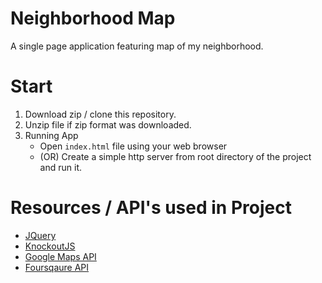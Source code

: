 # Neighborhood Map

A single page application featuring map of my neighborhood.

# Start

1. Download zip / clone this repository.
2. Unzip file if zip format was downloaded.
3. Running App
    - Open `index.html` file using your web browser
    - (OR) Create a simple http server from root directory of the project and run it.

# Resources / API's used in Project
- [JQuery](http://jquery.com/)
- [KnockoutJS](http://knockoutjs.com/)
- [Google Maps API](https://developers.google.com/maps/)
- [Foursqaure API](https://developer.foursquare.com/)
